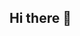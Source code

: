 ## Hi there 👋

<!--
**chidrupm/ChidrupM** is a ✨ _special_ ✨ repository because its `README.md` (this file) appears on your GitHub profile.
Welcome to my GitHub profile! I'm a passionate DevOps Engineer and tech enthusiast, always eager to learn new things and contribute to exciting projects. Feel free to explore my repositories and reach out if you want to collaborate!
Here are some ideas to get you started:

- 🔭 I’m currently working on ...
- 🌱 I’m currently learning ...
- 👯 I’m looking to collaborate on ...
- 🤔 I’m looking for help with ...
- 💬 Ask me about ...
- 📫 How to reach me: ...
- 😄 Pronouns: ...
- ⚡ Fun fact: ...
-->
